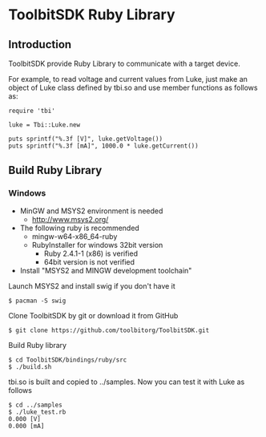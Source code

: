 # ToolbitSDK Ruby Library

## Introduction

ToolbitSDK provide Ruby Library to communicate with a target device.

For example, to read voltage and current values from Luke, just make an object of Luke class defined by tbi.so and use member functions as follows as:
```
require 'tbi'

luke = Tbi::Luke.new

puts sprintf("%.3f [V]", luke.getVoltage())
puts sprintf("%.3f [mA]", 1000.0 * luke.getCurrent())
```


## Build Ruby Library

### Windows

- MinGW and MSYS2 environment is needed
    - http://www.msys2.org/
- The following ruby is recommended
    - mingw-w64-x86_64-ruby
    - RubyInstaller for windows 32bit version
       - Ruby 2.4.1-1 (x86) is verified
       - 64bit version is not verified
- Install "MSYS2 and MINGW development toolchain"

Launch MSYS2 and install swig if you don't  have it
```
$ pacman -S swig
```

Clone ToolbitSDK by git or download it from GitHub
```
$ git clone https://github.com/toolbitorg/ToolbitSDK.git
```

Build Ruby library
```
$ cd ToolbitSDK/bindings/ruby/src
$ ./build.sh
```

tbi.so is built and copied to ../samples. Now you can test it with Luke as follows
```
$ cd ../samples
$ ./luke_test.rb
0.000 [V]
0.000 [mA]
```
